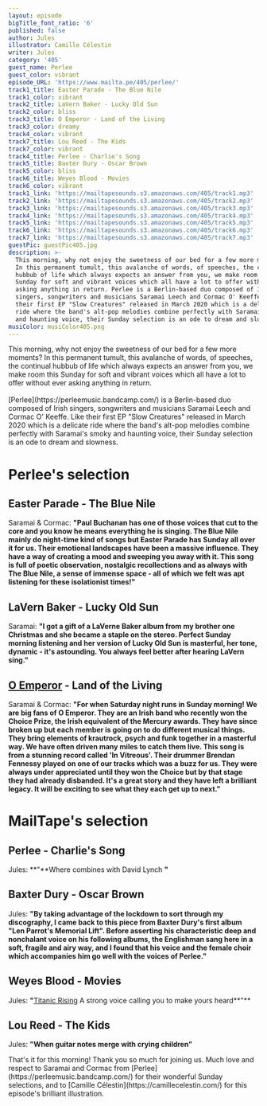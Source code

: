 ```yaml
---
layout: episode
bigTitle_font_ratio: '6'
published: false
author: Jules
illustrator: Camille Célestin
writer: Jules
category: '405'
guest_name: Perlee
guest_color: vibrant
episode_URL: 'https://www.mailta.pe/405/perlee/'
track1_title: Easter Parade - The Blue Nile
track1_color: vibrant
track2_title: LaVern Baker - Lucky Old Sun
track2_color: bliss
track3_title: O Emperor - Land of the Living
track3_color: dreamy
track4_color: vibrant
track7_title: Lou Reed - The Kids
track7_color: vibrant
track4_title: Perlee - Charlie's Song
track5_title: Baxter Dury - Oscar Brown
track5_color: bliss
track6_title: Weyes Blood - Movies
track6_color: vibrant
track1_link: 'https://mailtapesounds.s3.amazonaws.com/405/track1.mp3'
track2_link: 'https://mailtapesounds.s3.amazonaws.com/405/track2.mp3'
track3_link: 'https://mailtapesounds.s3.amazonaws.com/405/track3.mp3'
track4_link: 'https://mailtapesounds.s3.amazonaws.com/405/track4.mp3'
track5_link: 'https://mailtapesounds.s3.amazonaws.com/405/track5.mp3'
track6_link: 'https://mailtapesounds.s3.amazonaws.com/405/track6.mp3'
track7_link: 'https://mailtapesounds.s3.amazonaws.com/405/track7.mp3'
guestPic: guestPic405.jpg
description: >-
  This morning, why not enjoy the sweetness of our bed for a few more moments?
  In this permanent tumult, this avalanche of words, of speeches, the continual
  hubbub of life which always expects an answer from you, we make room this
  Sunday for soft and vibrant voices which all have a lot to offer without ever
  asking anything in return. Perlee is a Berlin-based duo composed of Irish
  singers, songwriters and musicians Saramai Leech and Cormac O' Keeffe. Like
  their first EP "Slow Creatures" released in March 2020 which is a delicate
  ride where the band's alt-pop melodies combine perfectly with Saramai's smoky
  and haunting voice, their Sunday selection is an ode to dream and slowness.
musiColor: musiColor405.png
---
```

<p id="introduction"> This morning, why not enjoy the sweetness of our bed for a few more moments? In this permanent tumult, this avalanche of words, of speeches, the continual hubbub of life which always expects an answer from you, we make room this Sunday for soft and vibrant voices which all have a lot to offer without ever asking anything in return.
<br><br>
[Perlee](https://perleemusic.bandcamp.com/) is a Berlin-based duo composed of Irish singers, songwriters and musicians Saramai Leech and Cormac O' Keeffe. Like their first EP "Slow Creatures" released in March 2020 which is a delicate ride where the band's alt-pop melodies combine perfectly with Saramai's smoky and haunting voice, their Sunday selection is an ode to dream and slowness.
</p>



# Perlee's selection

## Easter Parade - The Blue Nile
Saramai & Cormac: **"**Paul Buchanan has one of those voices that cut to the core and you know he means everything he is singing. The Blue Nile mainly do night-time kind of songs but Easter Parade has Sunday all over it for us. Their emotional landscapes have been a massive influence. They have a way of creating a mood and sweeping you away with it. This song is full of poetic observation, nostalgic recollections and as always with The Blue Nile, a sense of immense space - all of which we felt was apt listening for these isolationist times!**"**

## LaVern Baker - Lucky Old Sun
Saramai: **"**I got a gift of a LaVerne Baker album from my brother one Christmas and she became a staple on the stereo. Perfect Sunday morning listening and her version of Lucky Old Sun is masterful, her tone, dynamic - it's astounding. You always feel better after hearing LaVern sing.**"**

## [O Emperor](https://oemperor.bandcamp.com/) - Land of the Living
Saramai & Cormac: **"**For when Saturday night runs in Sunday morning! We are big fans of O Emperor. They are an Irish band who recently won the Choice Prize, the Irish equivalent of the Mercury awards. They have since broken up but each member is going on to do different musical things. They bring elements of krautrock, psych and funk together in a masterful way. We have often driven many miles to catch them live. This song is from a stunning record called 'In Vitreous'. Their drummer Brendan Fennessy played on one of our tracks which was a buzz for us. They were always under appreciated until they won the Choice but by that stage they had already disbanded. It's a great story and they have left a brilliant legacy. It will be exciting to see what they each get up to next.**"**


# MailTape's selection

## Perlee - Charlie's Song
Jules: **"**Where   combines with David Lynch   **"**

## Baxter Dury - Oscar Brown
Jules: **"**By taking advantage of the lockdown to sort through my discography, I came back to this piece from Baxter Dury's first album "Len Parrot's Memorial Lift". Before asserting his characteristic deep and nonchalant voice on his following albums, the Englishman sang here in a soft, fragile and airy way, and I found that his voice and the female choir which accompanies him go well with the voices of Perlee.**"**

## Weyes Blood - Movies
Jules: **"**[Titanic Rising](https://weyesblood.bandcamp.com/album/titanic-rising) A strong voice calling you to make yours heard**"**

## Lou Reed - The Kids
Jules: **"**When guitar notes merge with crying children**"**


<p id="outroduction">That's it for this morning! Thank you so much for joining us. Much love and respect to Saramai and Cormac from [Perlee](https://perleemusic.bandcamp.com/) for their wonderful Sunday selections, and to [Camille Célestin](https://camillecelestin.com/) for this episode's brilliant illustration.</p>
